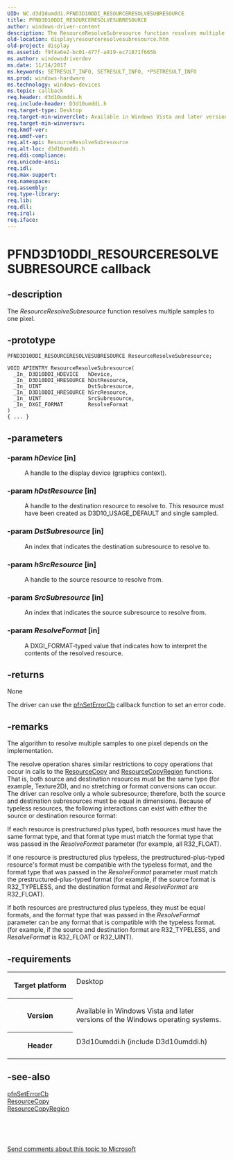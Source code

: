 ```yaml
---
UID: NC.d3d10umddi.PFND3D10DDI_RESOURCERESOLVESUBRESOURCE
title: PFND3D10DDI_RESOURCERESOLVESUBRESOURCE
author: windows-driver-content
description: The ResourceResolveSubresource function resolves multiple samples to one pixel.
old-location: display\resourceresolvesubresource.htm
old-project: display
ms.assetid: f9f4a6e2-bc01-477f-a919-ec71871f665b
ms.author: windowsdriverdev
ms.date: 11/14/2017
ms.keywords: SETRESULT_INFO, SETRESULT_INFO, *PSETRESULT_INFO
ms.prod: windows-hardware
ms.technology: windows-devices
ms.topic: callback
req.header: d3d10umddi.h
req.include-header: D3d10umddi.h
req.target-type: Desktop
req.target-min-winverclnt: Available in Windows Vista and later versions of the Windows operating systems.
req.target-min-winversvr: 
req.kmdf-ver: 
req.umdf-ver: 
req.alt-api: ResourceResolveSubresource
req.alt-loc: d3d10umddi.h
req.ddi-compliance: 
req.unicode-ansi: 
req.idl: 
req.max-support: 
req.namespace: 
req.assembly: 
req.type-library: 
req.lib: 
req.dll: 
req.irql: 
req.iface: 
---
```


# PFND3D10DDI_RESOURCERESOLVESUBRESOURCE callback



## -description
<p>The <i>ResourceResolveSubresource</i> function resolves multiple samples to one pixel.</p>


## -prototype

````
PFND3D10DDI_RESOURCERESOLVESUBRESOURCE ResourceResolveSubresource;

VOID APIENTRY ResourceResolveSubresource(
  _In_ D3D10DDI_HDEVICE   hDevice,
  _In_ D3D10DDI_HRESOURCE hDstResource,
  _In_ UINT               DstSubresource,
  _In_ D3D10DDI_HRESOURCE hSrcResource,
  _In_ UINT               SrcSubresource,
  _In_ DXGI_FORMAT        ResolveFormat
)
{ ... }
````


## -parameters
<dl>

### -param <i>hDevice</i> [in]

<dd>
<p> A handle to the display device (graphics context).</p>
</dd>

### -param <i>hDstResource</i> [in]

<dd>
<p> A handle to the destination resource to resolve to. This resource must have been created as D3D10_USAGE_DEFAULT and single sampled.</p>
</dd>

### -param <i>DstSubresource</i> [in]

<dd>
<p> An index that indicates the destination subresource to resolve to. </p>
</dd>

### -param <i>hSrcResource</i> [in]

<dd>
<p> A handle to the source resource to resolve from.</p>
</dd>

### -param <i>SrcSubresource</i> [in]

<dd>
<p> An index that indicates the source subresource to resolve from. </p>
</dd>

### -param <i>ResolveFormat</i> [in]

<dd>
<p> A DXGI_FORMAT-typed value that indicates how to interpret the contents of the resolved resource.</p>
</dd>
</dl>

## -returns
<p>None</p>

<p>The driver can use the <a href="..\d3d10umddi\nc-d3d10umddi-pfnd3d10ddi-seterror-cb.md">pfnSetErrorCb</a> callback function to set an error code. </p>

## -remarks
<p>The algorithm to resolve multiple samples to one pixel depends on the implementation. </p>

<p>The resolve operation shares similar restrictions to copy operations that occur in calls to the <a href="..\d3d10umddi\nc-d3d10umddi-pfnd3d10ddi-resourcecopy.md">ResourceCopy</a> and <a href="..\d3d10umddi\nc-d3d10umddi-pfnd3d10ddi-resourcecopyregion.md">ResourceCopyRegion</a> functions. That is, both source and destination resources must be the same type (for example, Texture2D), and no stretching or format conversions can occur. The driver can resolve only a whole subresource; therefore, both the source and destination subresources must be equal in dimensions. Because of typeless resources, the following interactions can exist with either the source or destination resource format: </p>

<p>If each resource is prestructured plus typed, both resources must have the same format type, and that format type must match the format type that was passed in the <i>ResolveFormat</i> parameter (for example, all R32_FLOAT). </p>

<p>If one resource is prestructured plus typeless, the prestructured-plus-typed resource's format must be compatible with the typeless format, and the format type that was passed in the <i>ResolveFormat</i> parameter must match the prestructured-plus-typed format (for example, if the source format is R32_TYPELESS, and the destination format and <i>ResolveFormat</i> are R32_FLOAT). </p>

<p>If both resources are prestructured plus typeless, they must be equal formats, and the format type that was passed in the <i>ResolveFormat</i> parameter can be any format that is compatible with the typeless format. (for example, if the source and destination format are R32_TYPELESS, and <i>ResolveFormat</i> is R32_FLOAT or R32_UINT).</p>

## -requirements
<table>
<tr>
<th width="30%">
<p>Target platform</p>
</th>
<td width="70%">
<dl>
<dt>Desktop</dt>
</dl>
</td>
</tr>
<tr>
<th width="30%">
<p>Version</p>
</th>
<td width="70%">
<p>Available in Windows Vista and later versions of the Windows operating systems.</p>
</td>
</tr>
<tr>
<th width="30%">
<p>Header</p>
</th>
<td width="70%">
<dl>
<dt>D3d10umddi.h (include D3d10umddi.h)</dt>
</dl>
</td>
</tr>
</table>

## -see-also
<dl>
<dt>
<a href="..\d3d10umddi\nc-d3d10umddi-pfnd3d10ddi-seterror-cb.md">pfnSetErrorCb</a>
</dt>
<dt>
<a href="..\d3d10umddi\nc-d3d10umddi-pfnd3d10ddi-resourcecopy.md">ResourceCopy</a>
</dt>
<dt>
<a href="..\d3d10umddi\nc-d3d10umddi-pfnd3d10ddi-resourcecopyregion.md">ResourceCopyRegion</a>
</dt>
</dl>
<p> </p>
<p> </p>
<p><a href="mailto:wsddocfb@microsoft.com?subject=Documentation%20feedback [display\display]:%20PFND3D10DDI_RESOURCERESOLVESUBRESOURCE callback function%20 RELEASE:%20(11/14/2017)&amp;body=%0A%0APRIVACY STATEMENT%0A%0AWe use your feedback to improve the documentation. We don't use your email address for any other purpose, and we'll remove your email address from our system after the issue that you're reporting is fixed. While we're working to fix this issue, we might send you an email message to ask for more info. Later, we might also send you an email message to let you know that we've addressed your feedback.%0A%0AFor more info about Microsoft's privacy policy, see http://privacy.microsoft.com/en-us/default.aspx." title="Send comments about this topic to Microsoft">Send comments about this topic to Microsoft</a></p>
